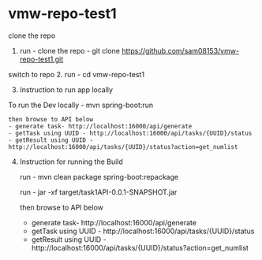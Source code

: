 

# vmw-repo-test1

clone the repo
1. run - clone the repo - git clone https://github.com/sam08153/vmw-repo-test1.git

switch to repo
2. run - cd vmw-repo-test1

3. Instruction to run app locally

 To run the Dev locally - 
	mvn spring-boot:run
	
    then browse to API below
   	- generate task- http://localhost:16000/api/generate
	- getTask using UUID - http://localhost:16000/api/tasks/{UUID}/status
	- getResult using UUID - http://localhost:16000/api/tasks/{UUID}/status?action=get_numlist
	

4. Instruction for running the Build

	run -  mvn clean package spring-boot:repackage
	
	run - jar -xf target/task1API-0.0.1-SNAPSHOT.jar
	
	then browse to API below
   	- generate task- http://localhost:16000/api/generate
	- getTask using UUID - http://localhost:16000/api/tasks/{UUID}/status
	- getResult using UUID - http://localhost:16000/api/tasks/{UUID}/status?action=get_numlist

